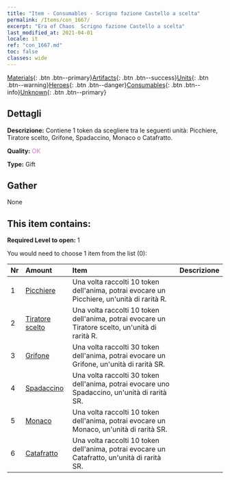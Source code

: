 ```yaml
---
title: "Item - Consumables - Scrigno fazione Castello a scelta"
permalink: /Items/con_1667/
excerpt: "Era of Chaos  Scrigno fazione Castello a scelta"
last_modified_at: 2021-04-01
locale: it
ref: "con_1667.md"
toc: false
classes: wide
---
```

 [Materials](/it/Items/){: .btn .btn--primary}[Artifacts](/it/Items/Artifacts/){: .btn .btn--success}[Units](/it/Items/Units/){: .btn .btn--warning}[Heroes](/it/Items/Heroes/){: .btn .btn--danger}[Consumables](/it/Items/Consumables/){: .btn .btn--info}[Unknown](/it/Items/Unknown/){: .btn .btn--primary}

## Dettagli
 **Descrizione:** Contiene 1 token da scegliere tra le seguenti unità: Picchiere, Tiratore scelto, Grifone, Spadaccino, Monaco o Catafratto.

 **Quality:** <span style="color: #DA70D6">OK</span>

 **Type:** Gift

## Gather

  None

## This item contains:

 **Required Level to open:** 1

 You would need to choose 1 item from the list (0):

  | Nr | Amount |     Item    | Descrizione |
  |:---|:-------|:------------|:-----------:|
  | 1 | [Picchiere](/it/Items/unt_190/) | Una volta raccolti 10 token dell'anima, potrai evocare un Picchiere, un'unità di rarità R. | 
  | 2 | [Tiratore scelto](/it/Items/unt_191/) | Una volta raccolti 10 token dell'anima, potrai evocare un Tiratore scelto, un'unità di rarità R. | 
  | 3 | [Grifone](/it/Items/unt_192/) | Una volta raccolti 30 token dell'anima, potrai evocare un Grifone, un'unità di rarità SR. | 
  | 4 | [Spadaccino](/it/Items/unt_193/) | Una volta raccolti 30 token dell'anima, potrai evocare uno Spadaccino, un'unità di rarità SR. | 
  | 5 | [Monaco](/it/Items/unt_194/) | Una volta raccolti 10 token dell'anima, potrai evocare un Monaco, un'unità di rarità SR. | 
  | 6 | [Catafratto](/it/Items/unt_195/) | Una volta raccolti 10 token dell'anima, potrai evocare un Catafratto, un'unità di rarità SR. | 
